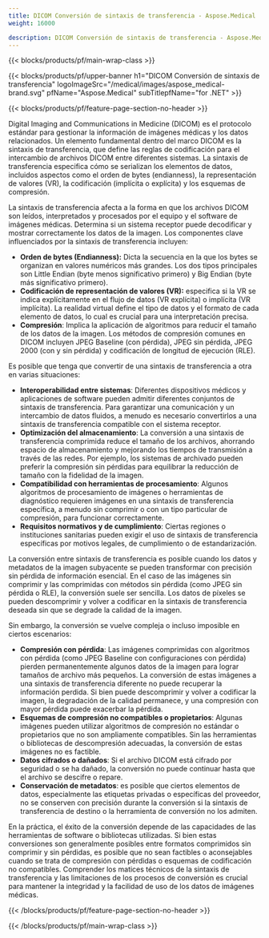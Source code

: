 ```yaml
---
title: DICOM Conversión de sintaxis de transferencia - Aspose.Medical
weight: 16000

description: DICOM Conversión de sintaxis de transferencia - Aspose.Medical
---
```


{{< blocks/products/pf/main-wrap-class >}}

{{< blocks/products/pf/upper-banner h1="DICOM Conversión de sintaxis de transferencia" logoImageSrc="/medical/images/aspose_medical-brand.svg" pfName="Aspose.Medical" subTitlepfName="for .NET" >}}

{{< blocks/products/pf/feature-page-section-no-header >}}

<p>Digital Imaging and Communications in Medicine (DICOM) es el protocolo estándar para gestionar la información de imágenes médicas y los datos relacionados. Un elemento fundamental dentro del marco DICOM es la sintaxis de transferencia, que define las reglas de codificación para el intercambio de archivos DICOM entre diferentes sistemas. La sintaxis de transferencia especifica cómo se serializan los elementos de datos, incluidos aspectos como el orden de bytes (endianness), la representación de valores (VR), la codificación (implícita o explícita) y los esquemas de compresión.</p>

<p>La sintaxis de transferencia afecta a la forma en que los archivos DICOM son leídos, interpretados y procesados por el equipo y el software de imágenes médicas. Determina si un sistema receptor puede decodificar y mostrar correctamente los datos de la imagen. Los componentes clave influenciados por la sintaxis de transferencia incluyen:</p>

<ul>

<li><b>Orden de bytes (Endianness):</b> Dicta la secuencia en la que los bytes se organizan en valores numéricos más grandes. Los dos tipos principales son Little Endian (byte menos significativo primero) y Big Endian (byte más significativo primero).</li>

<li><b>Codificación de representación de valores (VR):</b> especifica si la VR se indica explícitamente en el flujo de datos (VR explícita) o implícita (VR implícita). La realidad virtual define el tipo de datos y el formato de cada elemento de datos, lo cual es crucial para una interpretación precisa.</li>

<li><b>Compresión</b>: Implica la aplicación de algoritmos para reducir el tamaño de los datos de la imagen. Los métodos de compresión comunes en DICOM incluyen JPEG Baseline (con pérdida), JPEG sin pérdida, JPEG 2000 (con y sin pérdida) y codificación de longitud de ejecución (RLE).</li>

</ul>

<p>Es posible que tenga que convertir de una sintaxis de transferencia a otra en varias situaciones:</p>

<ul>

<li><b>Interoperabilidad entre sistemas</b>: Diferentes dispositivos médicos y aplicaciones de software pueden admitir diferentes conjuntos de sintaxis de transferencia. Para garantizar una comunicación y un intercambio de datos fluidos, a menudo es necesario convertirlos a una sintaxis de transferencia compatible con el sistema receptor.</li>

<li><b>Optimización del almacenamiento</b>: La conversión a una sintaxis de transferencia comprimida reduce el tamaño de los archivos, ahorrando espacio de almacenamiento y mejorando los tiempos de transmisión a través de las redes. Por ejemplo, los sistemas de archivado pueden preferir la compresión sin pérdidas para equilibrar la reducción de tamaño con la fidelidad de la imagen.</li>

<li><b>Compatibilidad con herramientas de procesamiento</b>: Algunos algoritmos de procesamiento de imágenes o herramientas de diagnóstico requieren imágenes en una sintaxis de transferencia específica, a menudo sin comprimir o con un tipo particular de compresión, para funcionar correctamente.</li>

<li><b>Requisitos normativos y de cumplimiento</b>: Ciertas regiones o instituciones sanitarias pueden exigir el uso de sintaxis de transferencia específicas por motivos legales, de cumplimiento o de estandarización.</li>

</ul>

<p>La conversión entre sintaxis de transferencia es posible cuando los datos y metadatos de la imagen subyacente se pueden transformar con precisión sin pérdida de información esencial. En el caso de las imágenes sin comprimir y las comprimidas con métodos sin pérdida (como JPEG sin pérdida o RLE), la conversión suele ser sencilla. Los datos de píxeles se pueden descomprimir y volver a codificar en la sintaxis de transferencia deseada sin que se degrade la calidad de la imagen.</p>

<p>Sin embargo, la conversión se vuelve compleja o incluso imposible en ciertos escenarios:</p>

<ul>
<li><b>Compresión con pérdida</b>: Las imágenes comprimidas con algoritmos con pérdida (como JPEG Baseline con configuraciones con pérdida) pierden permanentemente algunos datos de la imagen para lograr tamaños de archivo más pequeños. La conversión de estas imágenes a una sintaxis de transferencia diferente no puede recuperar la información perdida. Si bien puede descomprimir y volver a codificar la imagen, la degradación de la calidad permanece, y una compresión con mayor pérdida puede exacerbar la pérdida.</li>

<li><b>Esquemas de compresión no compatibles o propietarios</b>: Algunas imágenes pueden utilizar algoritmos de compresión no estándar o propietarios que no son ampliamente compatibles. Sin las herramientas o bibliotecas de descompresión adecuadas, la conversión de estas imágenes no es factible.</li>

<li><b>Datos cifrados o dañados</b>: Si el archivo DICOM está cifrado por seguridad o se ha dañado, la conversión no puede continuar hasta que el archivo se descifre o repare.</li>

<li><b>Conservación de metadatos</b>: es posible que ciertos elementos de datos, especialmente las etiquetas privadas o específicas del proveedor, no se conserven con precisión durante la conversión si la sintaxis de transferencia de destino o la herramienta de conversión no los admiten.</li>

</ul>

<p>En la práctica, el éxito de la conversión depende de las capacidades de las herramientas de software o bibliotecas utilizadas. Si bien estas conversiones son generalmente posibles entre formatos comprimidos sin comprimir y sin pérdidas, es posible que no sean factibles o aconsejables cuando se trata de compresión con pérdidas o esquemas de codificación no compatibles. Comprender los matices técnicos de la sintaxis de transferencia y las limitaciones de los procesos de conversión es crucial para mantener la integridad y la facilidad de uso de los datos de imágenes médicas.</p>

{{< /blocks/products/pf/feature-page-section-no-header >}}

{{< /blocks/products/pf/main-wrap-class >}}